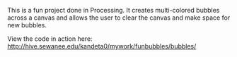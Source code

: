 This is a fun project done in Processing. It creates multi-colored bubbles across a canvas and allows the user to
clear the canvas and make space for new bubbles.

View the code in action here:
http://hive.sewanee.edu/kandeta0/mywork/funbubbles/bubbles/
